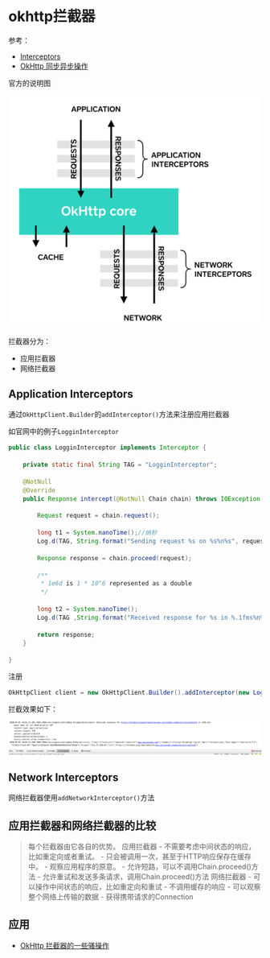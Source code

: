 # okhttp拦截器

参考：

+ [Interceptors](https://square.github.io/okhttp/interceptors/)
+ [OkHttp 同步异步操作](https://www.shuzhiduo.com/A/kPzOgxWQzx/)



官方的说明图

![003](https://github.com/winfredzen/Android-Basic/blob/master/网络/images/003.png)

拦截器分为：

+ 应用拦截器
+ 网络拦截器



## Application Interceptors

通过`OkHttpClient.Builder`的`addInterceptor()`方法来注册应用拦截器

如官网中的例子`LogginInterceptor`

```java
public class LogginInterceptor implements Interceptor {

    private static final String TAG = "LogginInterceptor";

    @NotNull
    @Override
    public Response intercept(@NotNull Chain chain) throws IOException {

        Request request = chain.request();

        long t1 = System.nanoTime();//纳秒
        Log.d(TAG, String.format("Sending request %s on %s%n%s", request.url(), chain.connection(), request.headers()));

        Response response = chain.proceed(request);

        /**
         * 1e6d is 1 * 10^6 represented as a double
         */

        long t2 = System.nanoTime();
        Log.d(TAG ,String.format("Received response for %s in %.1fms%n%s", response.request().url(), (t2 - t1) / 1e6d, response.headers()));

        return response;
    }

}
```

注册

```java
OkHttpClient client = new OkHttpClient.Builder().addInterceptor(new LogginInterceptor()).build(); //测试拦截器
```

拦截效果如下：

![004](https://github.com/winfredzen/Android-Basic/blob/master/网络/images/004.png)



## Network Interceptors

网络拦截器使用`addNetworkInterceptor()`方法



## 应用拦截器和网络拦截器的比较

> 每个拦截器由它各自的优势。 
> 应用拦截器 
> \- 不需要考虑中间状态的响应，比如重定向或者重试。 
> \- 只会被调用一次，甚至于HTTP响应保存在缓存中。 
> \- 观察应用程序的原意。 
> \- 允许短路，可以不调用Chain.proceed()方法 
> \- 允许重试和发送多条请求，调用Chain.proceed()方法 
> 网络拦截器 
> \- 可以操作中间状态的响应，比如重定向和重试 
> \- 不调用缓存的响应 
> \- 可以观察整个网络上传输的数据 
> \- 获得携带请求的Connection



## 应用

+ [OkHttp 拦截器的一些骚操作](https://juejin.im/post/5afc1706518825426f30f6ec)









